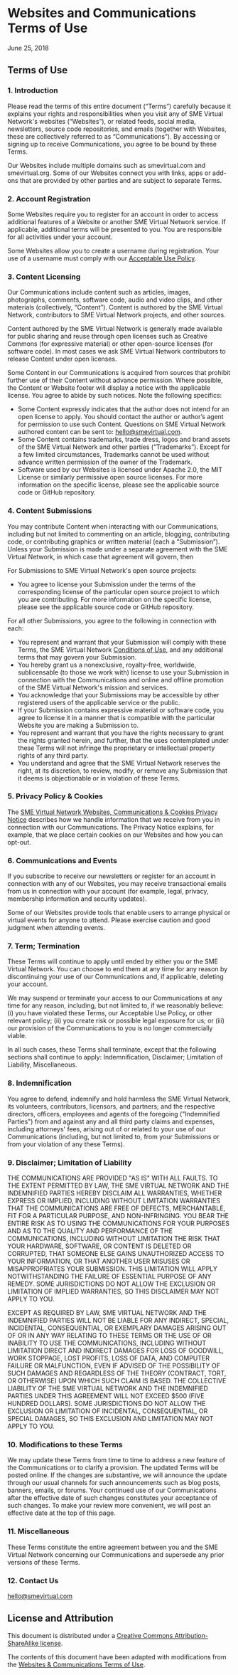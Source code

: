 # Websites and Communications Terms of Use

June 25, 2018

## Terms of Use

### 1\. Introduction

Please read the terms of this entire document (“Terms”) carefully because it
explains your rights and responsibilities when you visit any of SME Virtual Network's
websites (“Websites”), or related feeds, social media, newsletters, source code
repositories, and emails (together with Websites, these are collectively referred
to as “Communications”). By accessing or signing up to receive Communications,
you agree to be bound by these Terms.

Our Websites include multiple domains such as smevirtual.com and smevirtual.org.
Some of our Websites connect you with links, apps or add-ons that are provided
by other parties and are subject to separate Terms.

### 2\. Account Registration

Some Websites require you to register for an account in order to access
additional features of a Website or another SME Virtual Network service.
If applicable, additional terms will be presented to you. You are responsible
for all activities under your account.

Some Websites allow you to create a username during registration. Your use of a
username must comply with our
[Acceptable Use Policy](https://github.com/smevirtual/legal-docs/blob/master/acceptable-use-policy/en-US.md). 

### 3\. Content Licensing

Our Communications include content such as articles, images, photographs,
comments, software code, audio and video clips, and other materials (collectively,
“Content”).  Content is authored by the SME Virtual Network, contributors to SME
Virtual Network projects, and other sources. 

Content authored by the SME Virtual Network is generally made available for
public sharing and reuse through open licenses such as Creative Commons
(for expressive material) or other open-source licenses (for software code).
In most cases we ask SME Virtual Network contributors to release Content under
open licenses. 

Some Content in our Communications is acquired from sources that prohibit further
use of their Content without advance permission.  Where possible, the Content or
Website footer will display a notice with the applicable license. You agree to
abide by such notices. Note the following specifics:

* Some Content expressly indicates that the author does not intend for an open license to apply. You should contact the author or author’s agent for permission to use such Content. Questions on SME Virtual Network authored content can be sent to: hello@smevirtual.com.
* Some Content contains trademarks, trade dress, logos and brand assets of the SME Virtual Network and other parties (“Trademarks”).  Except for a few limited circumstances, Trademarks cannot be used without advance written permission of the owner of the Trademark.
* Software used by our Websites is licensed under Apache 2.0, the MIT License or similarly permissive open source licenses. For more information on the specific license, please see the applicable source code or GitHub repository. 

### 4\. Content Submissions

You may contribute Content when interacting with our Communications, including
but not limited to commenting on an article, blogging, contributing code, or
contributing graphics or written material (each a “Submission”). Unless your
Submission is made under a separate agreement with the SME Virtual Network, in
which case that agreement will govern, then
   
For Submissions to SME Virtual Network's open source projects:

* You agree to license your Submission under the terms of the corresponding license of the particular open source project to which you are contributing. For more information on the specific license, please see the applicable source code or GitHub repository.

For all other Submissions, you agree to the following in connection with each:

* You represent and warrant that your Submission will comply with these Terms, the SME Virtual Network [Conditions of Use](https://github.com/smevirtual/legal-docs/blob/master/acceptable-use-policy/en-US.md), and any additional terms that may govern your Submission.
* You hereby grant us a nonexclusive, royalty-free, worldwide, sublicensable (to those we work with) license to use your Submission in connection with the Communications and online and offline promotion of the SME Virtual Network's mission and services.
* You acknowledge that your Submissions may be accessible by other registered users of the applicable service or the public.
* If your Submission contains expressive material or software code, you agree to license it in a manner that is compatible with the particular Website you are making a Submission to. 
* You represent and warrant that you have the rights necessary to grant the rights granted herein, and further, that the uses contemplated under these Terms will not infringe the proprietary or intellectual property rights of any third party.
* You understand and agree that the SME Virtual Network reserves the right, at its discretion, to review, modify, or remove any Submission that it deems is objectionable or in violation of these Terms.

### 5\. Privacy Policy & Cookies

The [SME Virtual Network Websites, Communications & Cookies Privacy Notice](https://github.com/smevirtual/legal-docs/blob/master/websites-privacy-notice/en-US.md)
describes how we handle information that we receive from you in connection with
our Communications. The Privacy Notice explains, for example, that we place
certain cookies on our Websites and how you can opt-out.

### 6\. Communications and Events

If you subscribe to receive our newsletters or register for an account in
connection with any of our Websites, you may receive transactional emails from
us in connection with your account (for example, legal, privacy, membership
information and security updates).

Some of our Websites provide tools that enable users to arrange physical or
virtual events for anyone to attend. Please exercise caution and good judgment
when attending events.

### 7\. Term; Termination

These Terms will continue to apply until ended by either you or the SME Virtual
Network. You can choose to end them at any time for any reason by discontinuing
your use of our Communications and, if applicable, deleting your account.

We may suspend or terminate your access to our Communications at any time for
any reason, including, but not limited to, if we reasonably believe: (i) you have
violated these Terms, our Acceptable Use Policy, or other relevant policy;
(ii) you create risk or possible legal exposure for us; or (iii) our provision
of the Communications to you is no longer commercially viable.

In all such cases, these Terms shall terminate, except that the following
sections shall continue to apply: Indemnification, Disclaimer; Limitation of
Liability, Miscellaneous.

### 8\. Indemnification

You agree to defend, indemnify and hold harmless the SME Virtual Network, its
volunteers, contributors, licensors, and partners; and the respective directors,
officers, employees and agents of the foregoing ("Indemnified Parties") from and
against any and all third party claims and expenses, including attorneys' fees,
arising out of or related to your use of our Communications (including, but not
limited to, from your Submissions or from your violation of any these Terms).

### 9\. Disclaimer; Limitation of Liability

THE COMMUNICATIONS ARE PROVIDED "AS IS" WITH ALL FAULTS. TO THE EXTENT PERMITTED
BY LAW, THE SME VIRTUAL NETWORK AND THE INDEMNIFIED PARTIES HEREBY DISCLAIM ALL
WARRANTIES, WHETHER EXPRESS OR IMPLIED, INCLUDING WITHOUT LIMITATION WARRANTIES
THAT THE COMMUNICATIONS ARE FREE OF DEFECTS, MERCHANTABLE, FIT FOR A PARTICULAR
PURPOSE, AND NON-INFRINGING. YOU BEAR THE ENTIRE RISK AS TO USING THE
COMMUNICATIONS FOR YOUR PURPOSES AND AS TO THE QUALITY AND PERFORMANCE OF THE
COMMUNICATIONS, INCLUDING WITHOUT LIMITATION THE RISK THAT YOUR HARDWARE,
SOFTWARE, OR CONTENT IS DELETED OR CORRUPTED, THAT SOMEONE ELSE GAINS UNAUTHORIZED
ACCESS TO YOUR INFORMATION, OR THAT ANOTHER USER MISUSES OR MISAPPROPRIATES YOUR
SUBMISSION. THIS LIMITATION WILL APPLY NOTWITHSTANDING THE FAILURE OF ESSENTIAL
PURPOSE OF ANY REMEDY. SOME JURISDICTIONS DO NOT ALLOW THE EXCLUSION OR
LIMITATION OF IMPLIED WARRANTIES, SO THIS DISCLAIMER MAY NOT APPLY TO YOU.

EXCEPT AS REQUIRED BY LAW, SME VIRTUAL NETWORK AND THE INDEMNIFIED PARTIES WILL
NOT BE LIABLE FOR ANY INDIRECT, SPECIAL, INCIDENTAL, CONSEQUENTIAL, OR EXEMPLARY
DAMAGES ARISING OUT OF OR IN ANY WAY RELATING TO THESE TERMS OR THE USE OF OR
INABILITY TO USE THE COMMUNICATIONS, INCLUDING WITHOUT LIMITATION DIRECT AND
INDIRECT DAMAGES FOR LOSS OF GOODWILL, WORK STOPPAGE, LOST PROFITS, LOSS OF DATA,
AND COMPUTER FAILURE OR MALFUNCTION, EVEN IF ADVISED OF THE POSSIBILITY OF SUCH
DAMAGES AND REGARDLESS OF THE THEORY (CONTRACT, TORT, OR OTHERWISE) UPON WHICH
SUCH CLAIM IS BASED. THE COLLECTIVE LIABILITY OF THE SME VIRTUAL NETWORK AND THE
INDEMNIFIED PARTIES UNDER THIS AGREEMENT WILL NOT EXCEED $500 (FIVE HUNDRED DOLLARS).
SOME JURISDICTIONS DO NOT ALLOW THE EXCLUSION OR LIMITATION OF INCIDENTAL,
CONSEQUENTIAL, OR SPECIAL DAMAGES, SO THIS EXCLUSION AND LIMITATION MAY NOT
APPLY TO YOU.

### 10\. Modifications to these Terms  

We may update these Terms from time to time to address a new feature of the
Communications or to clarify a provision. The updated Terms will be posted online.
If the changes are substantive, we will announce the update through our usual
channels for such announcements such as blog posts, banners, emails, or forums.
Your continued use of our Communications after the effective date of such
changes constitutes your acceptance of such changes. To make your review more
convenient, we will post an effective date at the top of this page.

### 11\. Miscellaneous  

These Terms constitute the entire agreement between you and the SME Virtual Network
concerning our Communications and supersede any prior versions of these Terms.

### 12\. Contact Us

hello@smevirtual.com

## License and Attribution

This document is distributed under a
[Creative Commons Attribution-ShareAlike license](https://creativecommons.org/licenses/by-sa/3.0/).

The contents of this document have been adapted with modifications from the
[Websites & Communications Terms of Use](https://github.com/mozilla/legal-docs/blob/master/Websites_ToU/en-US.md).